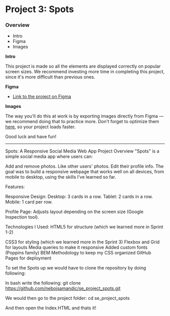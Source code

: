 # Project 3: Spots

### Overview  

* Intro  
* Figma  
* Images  
  
**Intro**
  
This project is made so all the elements are displayed correctly on popular screen sizes. We recommend investing more time in completing this project, since it's more difficult than previous ones.  
  
**Figma**  
  
* [Link to the project on Figma](https://www.figma.com/file/BBNm2bC3lj8QQMHlnqRsga/Sprint-3-Project-%E2%80%94-Spots?type=design&node-id=2%3A60&mode=design&t=afgNFybdorZO6cQo-1)
  
**Images**  
  
The way you'll do this at work is by exporting images directly from Figma — we recommend doing that to practice more. Don't forget to optimize them [here](https://tinypng.com/), so your project loads faster. 
  
Good luck and have fun!


___________________________________

Spots: A Responsive Social Media Web App
Project Overview
"Spots" is a simple social media app where users can:

Add and remove photos.
Like other users' photos.
Edit their profile info.
The goal was to build a responsive webpage that works well on all devices, from mobile to desktop, using the skills I’ve learned so far.

Features:

Responsive Design:
Desktop: 3 cards in a row.
Tablet: 2 cards in a row.
Mobile: 1 card per row.

Profile Page:
Adjusts layout depending on the screen size (Google Inspection tool).

Technologies I Used:
HTML5 for structure (which we learned more in Sprint 1-2)

CSS3 for styling (which we learned more in the Sprint 3)
Flexbox and Grid for layouts
Media queries to make it responsive
Added custom fonts (Poppins family)
BEM Methodology to keep my CSS organized
GitHub Pages for deployment


To set the Spots up we would have to clone the repository by doing following:

In bash write the following: 
git clone https://github.com/nebojsamandic/se_project_spots.git  

We would then go to the project folder: 
cd se_project_spots  

And then open the Index.HTML and thats it!
